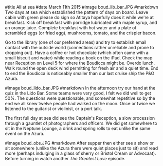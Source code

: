 #title All at sea
#date March 11th 2015
#image boud_lib_bar.JPG
#markdown
Two days at sea which established the pattern of days on board. Leave cabin with
green please do sign so Atitaya hopefully does it while we're at breakfast.
Kick off breakfast with porridge lubricated with maple syrup, and an orange juice.
Complete breakfast with hot water and a plate of scrambled eggs (or fried egg), mushrooms,
tomato, and the crispier bacon.

Go to the library (one of our preferred areas) and try to establish email contact
with the outside world (connections rather unreliable and prone to dropping out).
Have a coffee or hot chocolate (which often came with a small biscuit and water)
while reading a book on the iPad.  Check the map near Reception on Level 5 for
where the Boudicca might be. Overdo lunch. Walk round the open deck wind
permitting for fresh air and a quiet time. End to end the Boudicca is noticeably
smaller than our last cruise ship the P&O Azura.

#image boud_lido_bar.JPG
#markdown
In the afternoon try our hand at the quiz in the Lido Bar.  Some teams were very good,
I felt we did well to get 50%.  The questions were questionable, and somewhat
repetitive so by the end we all knew twelve people had walked on the moon.
Once or twice we listened to the guitarist or violinist, or a port talk.

The first full day at sea did see the Captain's Reception, a slow procession
through a gauntlet of photographers and officers. We did get somewhere
to sit in the Neptune Lounge, a drink and spring rolls to eat unlike the
same event on the Azura.

#image boud_obs.JPG
#markdown
After supper then either see a show or sit somewhere (unlike the Azura there
were quiet places just to sit) and read more (perhaps
indulging in a glass of sherry or Bristol Cream or Advocaat). Before turning
in watch another *The Greatest Love* episode.

